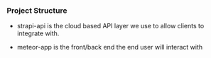 ### Project Structure
- strapi-api is the cloud based API layer we use to allow clients to integrate with. 

- meteor-app is the front/back end the end user will interact with
